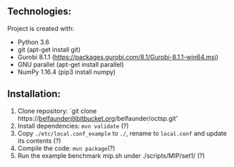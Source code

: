 ## Technologies: ##
Project is created with:

- Python 3.6
- git (apt-get install git)
- Gurobi 8.1.1 (https://packages.gurobi.com/8.1/Gurobi-8.1.1-win64.msi)
- GNU parallel (apt-get install parallel)
- NumPy 1.16.4 (pip3 install numpy)


## Installation: ##

1. Clone repository: `git clone https://belfaunder@bitbucket.org/belfaunder/octsp.git'
2. Install dependencies: `mvn validate` (?)
3. Copy `./etc/local.conf_example` to `./`, rename to `local.conf` and update its contents (?)
4. Compile the code: `mvn package`(?)
5. Run the example benchmark mip.sh under ./scripts/MIP/set1/ (?)